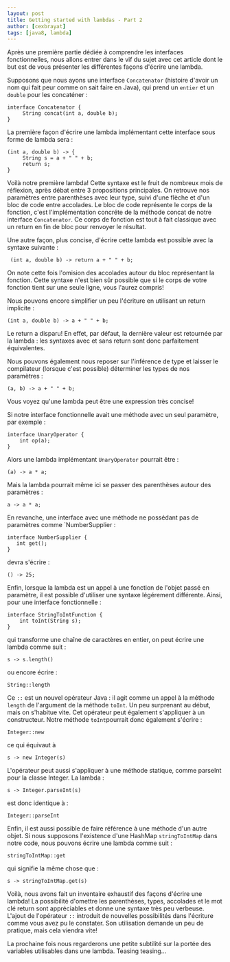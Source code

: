 ```yaml
---
layout: post
title: Getting started with lambdas - Part 2
author: [cexbrayat]
tags: [java8, lambda]
---
```


Après une première partie dédiée à comprendre les interfaces fonctionnelles, nous allons entrer dans le vif du sujet avec cet article dont le but est de vous présenter les différentes façons d'écrire une lambda.

Supposons que nous ayons une interface `Concatenator` (histoire d'avoir un nom qui fait peur comme on sait faire en Java), qui prend un `entier` et un `double` pour les concaténer :

    interface Concatenator {
         String concat(int a, double b);                    
    }

La première façon d'écrire une lambda implémentant cette interface sous forme de lambda sera :

    (int a, double b) -> { 
         String s = a + " " + b; 
         return s;
    }

Voilà notre première lambda!
Cette syntaxe est le fruit de nombreux mois de réflexion, après débat entre 3 propositions principales. On retrouve nos paramètres entre parenthèses avec leur type, suivi d'une flèche et d'un bloc de code entre accolades. Le bloc de code représente le corps de la fonction, c'est l'implémentation concréte de la méthode concat de notre interface `Concatenator`. Ce corps de fonction est tout à fait classique avec un return en fin de bloc pour renvoyer le résultat.

Une autre façon, plus concise, d'écrire cette lambda est possible avec la syntaxe suivante :

     (int a, double b) -> return a + " " + b;

On note cette fois l'omision des accolades autour du bloc représentant la fonction. Cette syntaxe n'est bien sûr possible que si le corps de votre fonction tient sur une seule ligne, vous l'aurez compris!

Nous pouvons encore simplifier un peu l'écriture en utilisant un return implicite :

    (int a, double b) -> a + " " + b;

Le return a disparu! En effet, par défaut, la dernière valeur est retournée par la lambda : les syntaxes avec et sans return sont donc parfaitement équivalentes.

Nous pouvons également nous reposer sur l'inférence de type et laisser le compilateur (lorsque c'est possible) déterminer les types de nos paramètres :

    (a, b) -> a + " " + b;


Vous voyez qu'une lambda peut être une expression très concise!

Si notre interface fonctionnelle avait une méthode avec un seul paramètre, par exemple :

    interface UnaryOperator {
        int op(a);
    }	

Alors une lambda implémentant `UnaryOperator` pourrait être : 

    (a) -> a * a;

Mais la lambda pourrait même ici se passer des parenthèses autour des paramètres :

    a -> a * a;

En revanche, une interface avec une méthode ne possédant pas de paramètres comme `NumberSupplier :

    interface NumberSupplier { 
       int get();
    }

devra s'écrire :

    () -> 25;

Enfin, lorsque la lambda est un appel à une fonction de l'objet passé en paramètre, il est possible d'utiliser une syntaxe légérement différente. Ainsi, pour une interface fonctionnelle : 

    interface StringToIntFunction {                        
        int toInt(String s);
    }

qui transforme une chaîne de caractères en entier, on peut écrire une lambda comme suit :

    s -> s.length()

ou encore écrire :

    String::length

Ce `::` est un nouvel opérateur Java : il agit comme un appel à la méthode `length` de l'argument de la méthode `toInt`. Un peu surprenant au début, mais on s'habitue vite. Cet opérateur peut également s'appliquer à un constructeur. Notre méthode `toInt`pourrait donc également s'écrire :

    Integer::new

ce qui équivaut à 

    s -> new Integer(s)

L'opérateur peut aussi s'appliquer à une méthode statique, comme parseInt pour la classe Integer. La lambda :

    s -> Integer.parseInt(s)
   
est donc identique à :

    Integer::parseInt

Enfin, il est aussi possible de faire référence à une méthode d'un autre objet. Si nous supposons l'existence d'une HashMap `stringToIntMap` dans notre code, nous pouvons écrire une lambda comme suit :

    stringToIntMap::get

qui signifie la même chose que :

    s -> stringToIntMap.get(s)
 
Voilà, nous avons fait un inventaire exhaustif des façons d'écrire une lambda! La possibilité d'omettre les parenthèses, types, accolades et le mot clé return sont appréciables et donne une syntaxe très peu verbeuse. L'ajout de l'opérateur `::` introduit de nouvelles possibilités dans l'écriture comme vous avez pu le constater. Son utilisation demande un peu de pratique, mais cela viendra vite!

La prochaine fois nous regarderons une petite subtilité sur la portée des variables utilisables dans une lambda. Teasing teasing...